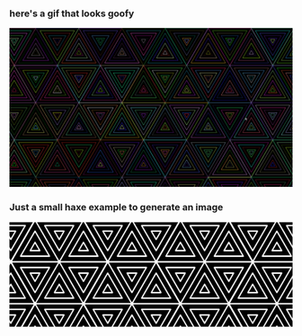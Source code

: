
### here's a gif that looks goofy

![flashy.gif](flashy.gif)


### Just a small haxe example to generate an image

![eg.png](eg.png)


